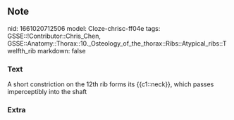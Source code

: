 ## Note
nid: 1661020712506
model: Cloze-chrisc-ff04e
tags: GSSE::!Contributor::Chris_Chen, GSSE::Anatomy::Thorax::10._Osteology_of_the_thorax::Ribs::Atypical_ribs::Twelfth_rib
markdown: false

### Text
<div class='toggle'>
  A short constriction on the 12th rib forms its {{c1::neck}},
  which passes imperceptibly into the shaft
</div>

### Extra

